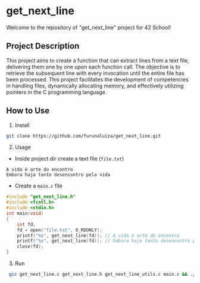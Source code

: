 # get_next_line
Welcome to the repository of "get_next_line" project for 42 School!

## Project Description
This project aims to create a function that can extract lines from a text file, delivering them one by one upon each function call. The objective is to retrieve the subsequent line with every invocation until the entire file has been processed. This project facilitates the development of competencies in handling files, dynamically allocating memory, and effectively utilizing pointers in the C programming language.

## How to Use

1. Install

```sh
git clone https://github.com/furunoluiza/get_next_line.git
```

2. Usage

 - Inside project dir create a text file (`file.txt`)

```
A vida é arte do encontro
Embora haja tanto desencontro pela vida
```
- Create a `main.c` file

```c
#include "get_next_line.h"
#include <fcntl.h>
#include <stdio.h>
int	main(void)
{
	int	fd;
	fd = open("file.txt", O_RDONLY);
	printf("%s", get_next_line(fd)); // A vida é arte do encontro
	printf("%s", get_next_line(fd)); // Embora haja tanto desencontro pela vida
	close(fd);
}
```

3. Run

```sh
 gcc get_next_line.c get_next_line.h get_next_line_utils.c main.c && ./a.out
```
